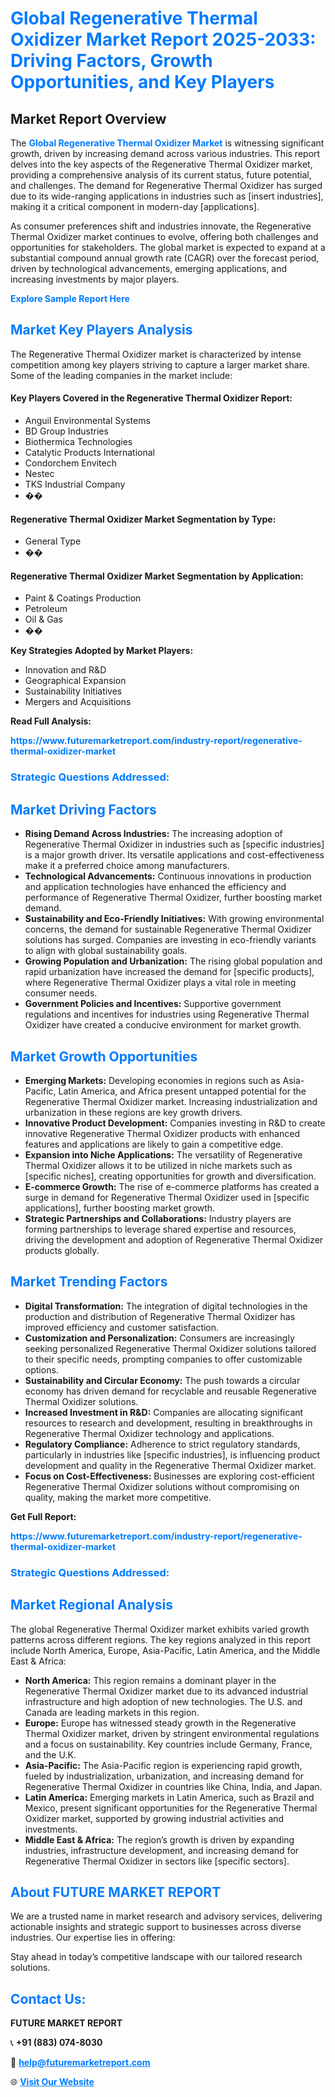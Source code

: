 <h1 style="color: #007BFF;">Global Regenerative Thermal Oxidizer Market Report 2025-2033: Driving Factors, Growth Opportunities, and Key Players</h1>

<section id="overview">
<h2>Market Report Overview</h2>
<p>The <a href="https://www.futuremarketreport.com/industry-report/regenerative-thermal-oxidizer-market" style="color: #007BFF; text-decoration: none;"><strong>Global Regenerative Thermal Oxidizer Market</strong></a> is witnessing significant growth, driven by increasing demand across various industries. This report delves into the key aspects of the Regenerative Thermal Oxidizer market, providing a comprehensive analysis of its current status, future potential, and challenges. The demand for Regenerative Thermal Oxidizer has surged due to its wide-ranging applications in industries such as [insert industries], making it a critical component in modern-day [applications].</p>
<p>As consumer preferences shift and industries innovate, the Regenerative Thermal Oxidizer market continues to evolve, offering both challenges and opportunities for stakeholders. The global market is expected to expand at a substantial compound annual growth rate (CAGR) over the forecast period, driven by technological advancements, emerging applications, and increasing investments by major players.</p>
</section>

<section id="overview">
<p><a href="https://www.futuremarketreport.com/request-sample/reportId=117945" style="color: #007BFF; text-decoration: none;"><strong>Explore Sample Report Here</strong></a></p>
</section>

<section id="key-players">
<h2 style="color: #007BFF;">Market Key Players Analysis</h2>
<p>The Regenerative Thermal Oxidizer market is characterized by intense competition among key players striving to capture a larger market share. Some of the leading companies in the market include:</p>
<h4>Key Players Covered in the Regenerative Thermal Oxidizer Report:</h4>
<ul><li>Anguil Environmental Systems</li><li>BD Group Industries</li><li>Biothermica Technologies</li><li>Catalytic Products International</li><li>Condorchem Envitech</li><li>Nestec</li><li>TKS Industrial Company</li><li>��</li></ul>
<h4>Regenerative Thermal Oxidizer Market Segmentation by Type:</h4>
<ul><li>General Type</li><li>��</li></ul>

<h4>Regenerative Thermal Oxidizer Market Segmentation by Application:</h4>
<ul><li>Paint &amp; Coatings Production</li><li>Petroleum</li><li>Oil &amp; Gas</li><li>��</li></ul>
<p><strong>Key Strategies Adopted by Market Players:</strong></p>
<ul>
<li>Innovation and R&D</li>
<li>Geographical Expansion</li>
<li>Sustainability Initiatives</li>
<li>Mergers and Acquisitions</li>
</ul>
</section>

<section>
<p><strong>Read Full Analysis: </strong></p><a href="https://www.futuremarketreport.com/industry-report/regenerative-thermal-oxidizer-market" style="color: #007BFF; text-decoration: none;"><strong>https://www.futuremarketreport.com/industry-report/regenerative-thermal-oxidizer-market</strong></a>
<h3 style="color: #007BFF;">Strategic Questions Addressed:</h3>
</section>

<section id="driving-factors">
<h2 style="color: #007BFF;">Market Driving Factors</h2>
<ul>
<li><strong>Rising Demand Across Industries:</strong> The increasing adoption of Regenerative Thermal Oxidizer in industries such as [specific industries] is a major growth driver. Its versatile applications and cost-effectiveness make it a preferred choice among manufacturers.</li>
<li><strong>Technological Advancements:</strong> Continuous innovations in production and application technologies have enhanced the efficiency and performance of Regenerative Thermal Oxidizer, further boosting market demand.</li>
<li><strong>Sustainability and Eco-Friendly Initiatives:</strong> With growing environmental concerns, the demand for sustainable Regenerative Thermal Oxidizer solutions has surged. Companies are investing in eco-friendly variants to align with global sustainability goals.</li>
<li><strong>Growing Population and Urbanization:</strong> The rising global population and rapid urbanization have increased the demand for [specific products], where Regenerative Thermal Oxidizer plays a vital role in meeting consumer needs.</li>
<li><strong>Government Policies and Incentives:</strong> Supportive government regulations and incentives for industries using Regenerative Thermal Oxidizer have created a conducive environment for market growth.</li>
</ul>
</section>

<section id="growth-opportunities">
<h2 style="color: #007BFF;">Market Growth Opportunities</h2>
<ul>
<li><strong>Emerging Markets:</strong> Developing economies in regions such as Asia-Pacific, Latin America, and Africa present untapped potential for the Regenerative Thermal Oxidizer market. Increasing industrialization and urbanization in these regions are key growth drivers.</li>
<li><strong>Innovative Product Development:</strong> Companies investing in R&D to create innovative Regenerative Thermal Oxidizer products with enhanced features and applications are likely to gain a competitive edge.</li>
<li><strong>Expansion into Niche Applications:</strong> The versatility of Regenerative Thermal Oxidizer allows it to be utilized in niche markets such as [specific niches], creating opportunities for growth and diversification.</li>
<li><strong>E-commerce Growth:</strong> The rise of e-commerce platforms has created a surge in demand for Regenerative Thermal Oxidizer used in [specific applications], further boosting market growth.</li>
<li><strong>Strategic Partnerships and Collaborations:</strong> Industry players are forming partnerships to leverage shared expertise and resources, driving the development and adoption of Regenerative Thermal Oxidizer products globally.</li>
</ul>
</section>

<section id="trending-factors">
<h2 style="color: #007BFF;">Market Trending Factors</h2>
<ul>
<li><strong>Digital Transformation:</strong> The integration of digital technologies in the production and distribution of Regenerative Thermal Oxidizer has improved efficiency and customer satisfaction.</li>
<li><strong>Customization and Personalization:</strong> Consumers are increasingly seeking personalized Regenerative Thermal Oxidizer solutions tailored to their specific needs, prompting companies to offer customizable options.</li>
<li><strong>Sustainability and Circular Economy:</strong> The push towards a circular economy has driven demand for recyclable and reusable Regenerative Thermal Oxidizer solutions.</li>
<li><strong>Increased Investment in R&D:</strong> Companies are allocating significant resources to research and development, resulting in breakthroughs in Regenerative Thermal Oxidizer technology and applications.</li>
<li><strong>Regulatory Compliance:</strong> Adherence to strict regulatory standards, particularly in industries like [specific industries], is influencing product development and quality in the Regenerative Thermal Oxidizer market.</li>
<li><strong>Focus on Cost-Effectiveness:</strong> Businesses are exploring cost-efficient Regenerative Thermal Oxidizer solutions without compromising on quality, making the market more competitive.</li>
</ul>
</section>

<section>
<p><strong>Get Full Report: </strong></p><a href="https://www.futuremarketreport.com/industry-report/regenerative-thermal-oxidizer-market" style="color: #007BFF; text-decoration: none;"><strong>https://www.futuremarketreport.com/industry-report/regenerative-thermal-oxidizer-market</strong></a>
<h3 style="color: #007BFF;">Strategic Questions Addressed:</h3>
</section>


<section id="regional-analysis">
<h2 style="color: #007BFF;">Market Regional Analysis</h2>
<p>The global Regenerative Thermal Oxidizer market exhibits varied growth patterns across different regions. The key regions analyzed in this report include North America, Europe, Asia-Pacific, Latin America, and the Middle East & Africa:</p>
<ul>
<li><strong>North America:</strong> This region remains a dominant player in the Regenerative Thermal Oxidizer market due to its advanced industrial infrastructure and high adoption of new technologies. The U.S. and Canada are leading markets in this region.</li>
<li><strong>Europe:</strong> Europe has witnessed steady growth in the Regenerative Thermal Oxidizer market, driven by stringent environmental regulations and a focus on sustainability. Key countries include Germany, France, and the U.K.</li>
<li><strong>Asia-Pacific:</strong> The Asia-Pacific region is experiencing rapid growth, fueled by industrialization, urbanization, and increasing demand for Regenerative Thermal Oxidizer in countries like China, India, and Japan.</li>
<li><strong>Latin America:</strong> Emerging markets in Latin America, such as Brazil and Mexico, present significant opportunities for the Regenerative Thermal Oxidizer market, supported by growing industrial activities and investments.</li>
<li><strong>Middle East & Africa:</strong> The region’s growth is driven by expanding industries, infrastructure development, and increasing demand for Regenerative Thermal Oxidizer in sectors like [specific sectors].</li>
</ul>
</section>

<footer>
<h2 style="color: #007BFF;">About FUTURE MARKET REPORT</h2>
<p>We are a trusted name in market research and advisory services, delivering actionable insights and strategic support to businesses across diverse industries. Our expertise lies in offering:</p>

<p>Stay ahead in today’s competitive landscape with our tailored research solutions.</p>

<h2 style="color: #007BFF;">Contact Us:</h2>
<p><strong>FUTURE MARKET REPORT</strong></p>
<p>📞 <strong>+91 (883) 074-8030</strong></p>
<p>📧 <strong><a href="mailto:help@futuremarketreport.com" style="color: #007BFF;">help@futuremarketreport.com</a></strong></p>
<p>🌐 <strong><a href="https://www.futuremarketreport.com/" style="color: #007BFF;">Visit Our Website</a></strong></p>
</footer>